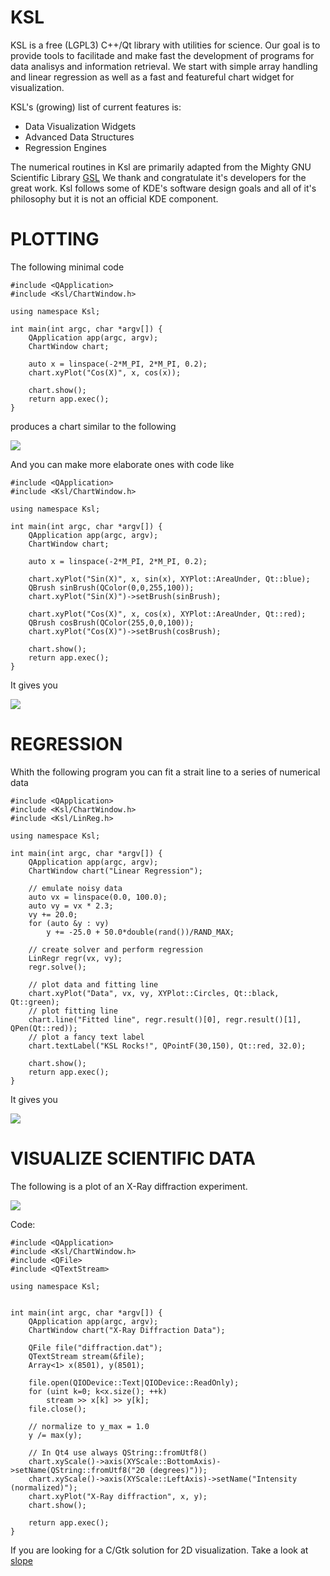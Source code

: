 KSL
===

KSL is a free (LGPL3) C++/Qt library with utilities for science. Our goal
is to provide tools to facilitade and make fast the development of programs
for data analisys and information retrieval. We start with simple array
handling and linear regression as well as a fast and featureful chart
widget for visualization.

KSL's (growing) list of current features is:

   * Data Visualization Widgets
   * Advanced Data Structures
   * Regression Engines

The numerical routines in Ksl are primarily adapted from the Mighty GNU
Scientific Library [GSL](http://www.gnu.org/software/gsl)
We thank and congratulate it's developers for the great work. Ksl follows
some of KDE's software design goals and all of it's philosophy but it is
not an official KDE component.

# PLOTTING

The following minimal code

    #include <QApplication>
    #include <Ksl/ChartWindow.h>

    using namespace Ksl;

    int main(int argc, char *argv[]) {
        QApplication app(argc, argv);
        ChartWindow chart;
        
        auto x = linspace(-2*M_PI, 2*M_PI, 0.2);
        chart.xyPlot("Cos(X)", x, cos(x));
        
        chart.show();
        return app.exec();
    }

produces a chart similar to the following

 ![](https://github.com/elvismt/Ksl/blob/master/tests/chart1.png)

And you can make more elaborate ones with code like
    
    #include <QApplication>
    #include <Ksl/ChartWindow.h>
    
    using namespace Ksl;
    
    int main(int argc, char *argv[]) {
        QApplication app(argc, argv);
        ChartWindow chart;
        
        auto x = linspace(-2*M_PI, 2*M_PI, 0.2);
        
        chart.xyPlot("Sin(X)", x, sin(x), XYPlot::AreaUnder, Qt::blue);
        QBrush sinBrush(QColor(0,0,255,100));
        chart.xyPlot("Sin(X)")->setBrush(sinBrush);
        
        chart.xyPlot("Cos(X)", x, cos(x), XYPlot::AreaUnder, Qt::red);
        QBrush cosBrush(QColor(255,0,0,100));
        chart.xyPlot("Cos(X)")->setBrush(cosBrush);
        
        chart.show();
        return app.exec();
    }

It gives you

 ![](https://github.com/elvismt/Ksl/blob/master/tests/chart2.png)
 
# REGRESSION

Whith the following program you can fit a strait line to a series of
numerical data

    #include <QApplication>
    #include <Ksl/ChartWindow.h>
    #include <Ksl/LinReg.h>

    using namespace Ksl;

    int main(int argc, char *argv[]) {
        QApplication app(argc, argv);
        ChartWindow chart("Linear Regression");
        
        // emulate noisy data
        auto vx = linspace(0.0, 100.0);
        auto vy = vx * 2.3;
        vy += 20.0;
        for (auto &y : vy)
            y += -25.0 + 50.0*double(rand())/RAND_MAX;
        
        // create solver and perform regression
        LinRegr regr(vx, vy);
        regr.solve();
        
        // plot data and fitting line
        chart.xyPlot("Data", vx, vy, XYPlot::Circles, Qt::black, Qt::green);
        // plot fitting line
        chart.line("Fitted line", regr.result()[0], regr.result()[1], QPen(Qt::red));
        // plot a fancy text label
        chart.textLabel("KSL Rocks!", QPointF(30,150), Qt::red, 32.0);
        
        chart.show();
        return app.exec();
    }

It gives you

 ![](https://github.com/elvismt/Ksl/blob/master/tests/regression.png)
 
# VISUALIZE SCIENTIFIC DATA
 
The following is a plot of an X-Ray diffraction experiment.

![](https://github.com/elvismt/Ksl/blob/master/tests/diffraction.png)

Code:

    #include <QApplication>
    #include <Ksl/ChartWindow.h>
    #include <QFile>
    #include <QTextStream>

    using namespace Ksl;


    int main(int argc, char *argv[]) {
        QApplication app(argc, argv);
        ChartWindow chart("X-Ray Diffraction Data");
        
        QFile file("diffraction.dat");
        QTextStream stream(&file);
        Array<1> x(8501), y(8501);
        
        file.open(QIODevice::Text|QIODevice::ReadOnly);
        for (uint k=0; k<x.size(); ++k)
            stream >> x[k] >> y[k];
        file.close();
        
        // normalize to y_max = 1.0
        y /= max(y);
        
        // In Qt4 use always QString::fromUtf8()
        chart.xyScale()->axis(XYScale::BottomAxis)->setName(QString::fromUtf8("2Θ (degrees)"));
        chart.xyScale()->axis(XYScale::LeftAxis)->setName("Intensity (normalized)");
        chart.xyPlot("X-Ray diffraction", x, y);
        chart.show();
        
        return app.exec();
    }

If you are looking for a C/Gtk solution for 2D visualization. Take a look
at [slope](https://github.com/elvismt/slope)
